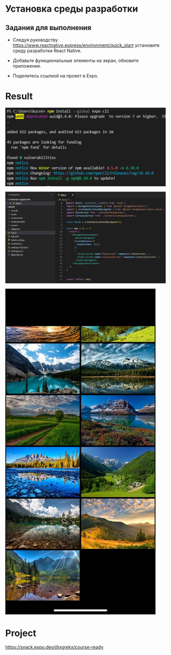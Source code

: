 # Установка среды разработки

## Задания для выполнения

- Следуя руководству https://www.reactnative.express/environment/quick_start установите среду разработки React Native.

- Добавьте функциональные элементы на экран, обновите приложение.

- Поделитесь ссылкой на проект в Expo.

# Result

![images](ex1.png)

![images](ex2.png)

![images](ex3.jpg)

# Project 

https://snack.expo.dev/@xgrekx/course-ready
